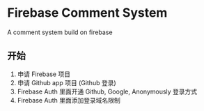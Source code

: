 # Firebase Comment System

A comment system build on firebase

## 开始

1. 申请 Firebase 项目
2. 申请 Github app 项目 (Github 登录)
3. Firebase Auth 里面开通 Github, Google, Anonymously 登录方式
4. Firebase Auth 里面添加登录域名限制
